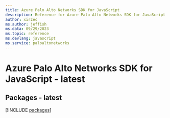 ```yaml
---
title: Azure Palo Alto Networks SDK for JavaScript
description: Reference for Azure Palo Alto Networks SDK for JavaScript
author: xirzec
ms.author: jeffish
ms.data: 09/29/2023
ms.topic: reference
ms.devlang: javascript
ms.service: paloaltonetworks
---
```

# Azure Palo Alto Networks SDK for JavaScript - latest
## Packages - latest
[!INCLUDE [packages](palo-alto-networks-index.md)]